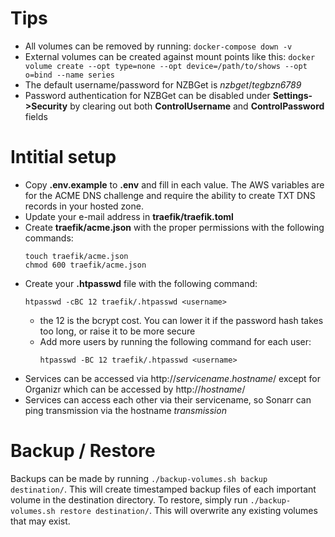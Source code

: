 
# Tips
* All volumes can be removed by running: ```docker-compose down -v```
* External volumes can be created against mount points like this: ```docker volume create --opt type=none --opt device=/path/to/shows --opt o=bind --name series```
* The default username/password for NZBGet is _nzbget_/_tegbzn6789_
* Password authentication for NZBGet can be disabled under **Settings->Security** by clearing out both **ControlUsername** and **ControlPassword** fields


# Intitial setup
* Copy **.env.example** to **.env** and fill in each value.  The AWS variables are for the ACME DNS challenge and require the ability to create TXT DNS records in your hosted zone.
* Update your e-mail address in **traefik/traefik.toml**
* Create **traefik/acme.json** with the proper permissions with the following commands:
    ```
    touch traefik/acme.json
    chmod 600 traefik/acme.json
    ```
* Create your **.htpasswd** file with the following command:
    ```
    htpasswd -cBC 12 traefik/.htpasswd <username>
    ```
    * the 12 is the bcrypt cost. You can lower it if the password hash takes too long, or raise it to be more secure
    * Add more users by running the following command for each user:
        ```
        htpasswd -BC 12 traefik/.htpasswd <username>
        ```
* Services can be accessed via http://_servicename_._hostname_/ except for Organizr which can be accessed by http://_hostname_/
* Services can access each other via their servicename, so Sonarr can ping transmission via the hostname _transmission_


# Backup / Restore
Backups can be made by running ```./backup-volumes.sh backup destination/```.  This will create timestamped backup files of each important volume in the destination directory.  To restore, simply run ```./backup-volumes.sh restore destination/```.  This will overwrite any existing volumes that may exist.